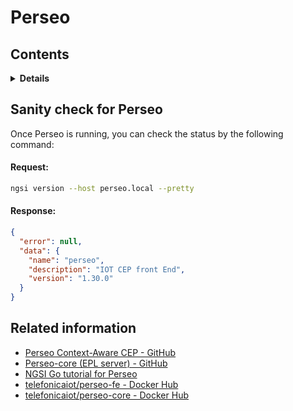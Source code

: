 # Perseo

## Contents

<details>
<summary><strong>Details</strong></summary>

-   [Sanity check for Perseo](#sanity-check-for-perseo)
-   [Related information](#related-information)

</details>

## Sanity check for Perseo

Once Perseo is running, you can check the status by the following command:

#### Request:

```bash
ngsi version --host perseo.local --pretty
```

#### Response:

```json
{
  "error": null,
  "data": {
    "name": "perseo",
    "description": "IOT CEP front End",
    "version": "1.30.0"
  }
}
```

## Related information

-   [Perseo Context-Aware CEP - GitHub](https://github.com/telefonicaid/perseo-fe)
-   [Perseo-core (EPL server) - GitHub](https://github.com/telefonicaid/perseo-core)
-   [NGSI Go tutorial for Perseo](https://ngsi-go.letsfiware.jp/tutorial/perseo/)
-   [telefonicaiot/perseo-fe - Docker Hub](https://hub.docker.com/r/telefonicaiot/perseo-fe)
-   [telefonicaiot/perseo-core - Docker Hub](https://hub.docker.com/r/telefonicaiot/perseo-core)
